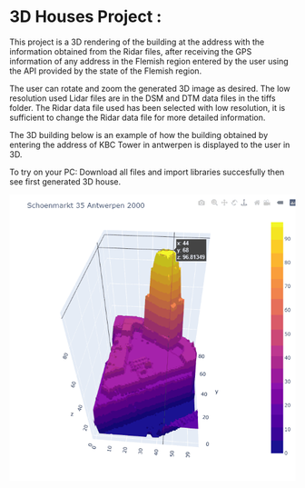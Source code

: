 # 3D Houses Project :

This project is a 3D rendering of the building at the address with the information obtained from the Ridar files, after receiving the GPS information of any address in the Flemish region entered by the user using the API provided by the state of the Flemish region.

The user can rotate and zoom the generated 3D image as desired.  The low resolution used Lidar files are in the DSM and DTM data files in the tiffs folder. The Ridar data file used has been selected with low resolution, it is sufficient to change the Ridar data file for more detailed information. 

The 3D building below is an example of how the building obtained by entering the address of KBC Tower in antwerpen is displayed to the user in 3D.


To try on your PC:
Download all files and import libraries succesfully then see first generated 3D house.

![Alt Text](https://github.com/orhannurkan/3D_houses/blob/main/sampleData/3D_KBC.gif)

